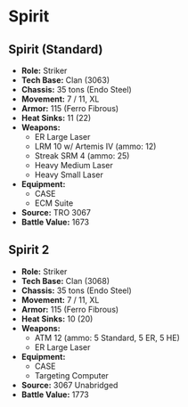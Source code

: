 # Spirit
## Spirit (Standard)
- **Role:** Striker
- **Tech Base:** Clan (3063)
- **Chassis:** 35 tons (Endo Steel)
- **Movement:** 7 / 11, XL
- **Armor:** 115 (Ferro Fibrous)
- **Heat Sinks:** 11 (22)
- **Weapons:**
  - ER Large Laser
  - LRM 10 w/ Artemis IV (ammo: 12)
  - Streak SRM 4 (ammo: 25)
  - Heavy Medium Laser
  - Heavy Small Laser
- **Equipment:**
  - CASE
  - ECM Suite
- **Source:** TRO 3067
- **Battle Value:** 1673

## Spirit 2
- **Role:** Striker
- **Tech Base:** Clan (3068)
- **Chassis:** 35 tons (Endo Steel)
- **Movement:** 7 / 11, XL
- **Armor:** 115 (Ferro Fibrous)
- **Heat Sinks:** 10 (20)
- **Weapons:**
  - ATM 12 (ammo: 5 Standard, 5 ER, 5 HE)
  - ER Large Laser
- **Equipment:**
  - CASE
  - Targeting Computer
- **Source:** 3067 Unabridged
- **Battle Value:** 1773

